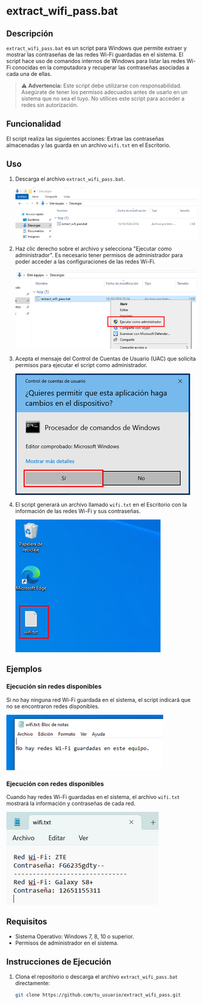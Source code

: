# extract_wifi_pass.bat

## Descripción

`extract_wifi_pass.bat` es un script para Windows que permite extraer y mostrar las contraseñas de las redes Wi-Fi guardadas en el sistema. El script hace uso de comandos internos de Windows para listar las redes Wi-Fi conocidas en la computadora y recuperar las contraseñas asociadas a cada una de ellas.

> ⚠️ **Advertencia:** Este script debe utilizarse con responsabilidad. Asegúrate de tener los permisos adecuados antes de usarlo en un sistema que no sea el tuyo. No utilices este script para acceder a redes sin autorización.

## Funcionalidad

El script realiza las siguientes acciones:
Extrae las contraseñas almacenadas y las guarda en un archivo `wifi.txt` en el Escritorio.

## Uso

1. Descarga el archivo `extract_wifi_pass.bat`.
   
   ![Descargar el archivo](images/Captura1.png)
   
2. Haz clic derecho sobre el archivo y selecciona "Ejecutar como administrador". Es necesario tener permisos de administrador para poder acceder a las configuraciones de las redes Wi-Fi.

   ![Ejecutar como administrador](images/Captura2.png)

3. Acepta el mensaje del Control de Cuentas de Usuario (UAC) que solicita permisos para ejecutar el script como administrador.

   ![Aceptar permisos de administrador](images/Captura3.png)

4. El script generará un archivo llamado `wifi.txt` en el Escritorio con la información de las redes Wi-Fi y sus contraseñas.

   ![Resultado en el escritorio](images/Captura4.png)

## Ejemplos

### Ejecución sin redes disponibles
Si no hay ninguna red Wi-Fi guardada en el sistema, el script indicará que no se encontraron redes disponibles.

   ![Sin redes disponibles](images/Captura5.png)

### Ejecución con redes disponibles
Cuando hay redes Wi-Fi guardadas en el sistema, el archivo `wifi.txt` mostrará la información y contraseñas de cada red.

   ![Ejemplo de archivo con resultado](images/Captura6.png)

## Requisitos

- Sistema Operativo: Windows 7, 8, 10 o superior.
- Permisos de administrador en el sistema.

## Instrucciones de Ejecución

1. Clona el repositorio o descarga el archivo `extract_wifi_pass.bat` directamente:
   
   ```bash
   git clone https://github.com/tu_usuario/extract_wifi_pass.git
